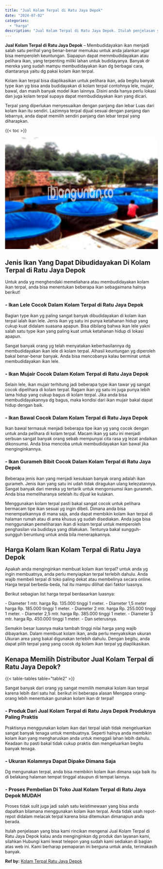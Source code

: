 ```yaml
---
title: "Jual Kolam Terpal di Ratu Jaya Depok"
date: "2024-07-02"
categories: 
  - "harga"
description: "Jual Kolam Terpal di Ratu Jaya Depok. Itulah penjelasan yang bisa kami rincikan mengenai Jual Kolam Terpal di Ratu Jaya Depok kalau anda menginginkan dg prod..."
---
```


**Jual Kolam Terpal di Ratu Jaya Depok** – Membudidayakan ikan menjadi salah satu perihal yang benar-benar memukau untuk anda jalankan agar bisa memperoleh keuntungan. Siapapun dapat memmbudidayakan atau pelihara ikan, yang terpenting miliki lahan untuk budidayanya. Banyak dr mereka yang sudah mampu membudidayakan ikan dg berbagai cara, diantaranya yaitu dg pakai kolam ikan terpal.

Kolam ikan terpal bisa diaplikasikan untuk pelihara ikan, ada begitu banyak type ikan yg bisa anda budidayakan di kolam terpal contohnya lele, mujair, bawal, dan masih banyak model ikan lainnya. Disini anda hanya perlu lokasi dan juga kolam terpal supaya dapat membudidayakan ikan yang dicari.

Terpal yang diperlukan menyesuaikan dengan panjang dan lebar Luas dari kolam ikan itu sendiri. Lazimnya terpal dijual sesuai dengan panjang dan lebarnya, anda dapat memilih sendiri panjang dan lebar terpal yang diharapkan.

{{< toc >}}

![Jual Kolam Terpal di Ratu Jaya Depok](/images/jual-kolam-terpal-37.png)

## Jenis Ikan Yang Dapat Dibudidayakan Di Kolam Terpal di Ratu Jaya Depok

Untuk anda yg menghendaki memeliahara atau membudidayakan kolam ikan terpal, anda bisa menentukan beberapa ikan sebagaimana halnya berikut!

### \- Ikan Lele Cocok Dalam Kolam Terpal di Ratu Jaya Depok

Bagian type ikan yg paling sangat banyak dibudidayakan di kolam ikan terpal ialah ikan lele. Jenis ikan yg satu ini punya ketahanan hidup yang cukup kuat didalam suasana apapun. Bisa dibilang bahwa ikan lele yakni salah satu type ikan yang paling kuat untuk ketahanan hidup di lokasi apapun.

Sangat banyak orang yg telah menyatakan keberhasilannya dg membudidayakan ikan lele di kolam terpal. Alhasil keuntungan yg diperoleh bakal benar-benar banyak. Anda bisa mencobanya kalau berminat untuk membudidayakan ikan lele.

### \- Ikan Mujair Cocok Dalam Kolam Terpal di Ratu Jaya Depok

Selain lele, ikan mujair terhitung jadi beberapa type ikan tawar yg sangat cocok dipelihara di kolam terpal. Ragam ikan yg satu ini juga punya lebih lama hidup yang cukup bagus di kolam terpal. Jika anda bisa membudidayakannya dg bagus, maka kondisi dari ikan mujair bakal dapat hidup dengan baik.

### \- Ikan Bawal Cocok Dalam Kolam Terpal di Ratu Jaya Depok

Ikan bawal termasuk menjadi beberapa tipe ikan yg yang cocok dengan untuk anda pelihara di kolam terpal. Macam ikan yg satu ini menjadi serbuan sangat banyak orang sebab mempunyai cita rasa yg lezat andaikan dikonsumsi. Anda bisa mencoba untuk membudidayakan kan bawal jika menginginkannya.

### \- Ikan Gurameh Bibit Cocok Dalam Kolam Terpal di Ratu Jaya Depok

Beberapa jenis ikan yang menjadi kesukaan banyak orang adalah ikan gurameh. Jenis ikan yang satu ini udah tidak diragukan ulang kelezatannya. Sangat banyak dari mereka yg tertarik untuk mengonsumsi ikan gurameh. Anda bisa memeliharanya setelah itu dijual ke kulakan.

Menggunakan kolam terpal pasti bakal sangat cocok untuk pelihara bermacam tipe ikan sesuai yg ingin dibeli. Dimana anda bisa menempatkannya di mana saja, anda dapat membikin kolam ikan terpal di halaman rumah atau di area khusus yg sudah disediakan. Anda juga bisa menggunakan pemeliharaan ikan di kolam terpal untuk memperoleh penghasilan via budidaya yang dilakukan. Tentunya bakal sungguh-sungguh beruntung untuk anda bila menerapkannya.

## Harga Kolam Ikan Kolam Terpal di Ratu Jaya Depok

Apakah anda menginginkan membuat kolam ikan terpal? untuk anda yg ingin membuatnya, anda perlu menyiapkan terpal terlebih dahulu. Anda wajib membeli terpal di toko paling dekat atau membelinya secara online. Harga terpal berbeda-beda, hal itu mampu dilihat dari faktor luasnya.

Berikut sebagian list harga terpal berdasarkan luasnya:

\- Diameter 1 mtr. harga Rp. 135.000 tinggi 1 meter. - Diameter 1,5 meter harga Rp. 185.000 tinggi 1 meter. - Diameter 2 mtr. harga Rp. 255.000 tinggi 1 meter. - Diameter 2,5 mtr. harga Rp. 385.000 tinggi 1 meter. - Diameter 3 mtr. harga Rp. 450.000 tinggi 1 meter. - Dan seterusnya.

Semakin besar luasnya maka tambah tinggi nilai harga yang wajib dibayarkan. Dalam membuat kolam ikan, anda perlu menyaksikan ukuran Ukuran area yang bakal digunakan terlebih dahulu. Dengan begitu, anda dapat pilih terpal yang yang cocok dg kolam ikan terpal yg diaplikasikan.

## Kenapa Memilih Distributor Jual Kolam Terpal di Ratu Jaya Depok?

{{< table-tables table="table2" >}}

Sangat banyak dari orang yg sangat memilih memakai kolam ikan terpal karena lebih dari satu hal. berikut ini beberapa alasan Mengapa orang-orang lebih menentukan gunakan kolam ikan dr terpal!

### \- Produk Dari Jual Kolam Terpal di Ratu Jaya Depok Produknya Paling Praktis

Praktisnya menggunakan kolam ikan dari terpal ialah tidak mengeluarkan sangat banyak tenaga untuk membuatnya. Seperti halnya anda membikin kolam ikan yang mengharuskan anda untuk menggali lahan lebih dahulu. Keadaan itu pasti bakal tidak cukup praktis dan mengeluarkan begitu banyak tenaga.

### \- Ukuran Kolamnya Dapat Dipake Dimana Saja

Dg mengunakan terpal, anda bisa membikin kolam ikan dimana saja baik itu di belakang halaman tempat tinggal ataupun di tempat lainnya.

### \- Proses Pembelian Di Toko Jual Kolam Terpal di Ratu Jaya Depok MUDAH

Proses tidak sulit juga jadi salah satu keistimewaan yang bisa anda dapatkan bilamana menggunakan kolam ikan terpal. Anda tidak usah repot-repot didalam melacak terpal karena bisa ditemukan dimanapun anda berada.

Itulah penjelasan yang bisa kami rincikan mengenai Jual Kolam Terpal di Ratu Jaya Depok kalau anda menginginkan dg produk dan layanan kami, silahkan Hubungi kami lewat telepon yang sudah kami sediakan di bagian atas web ini. Kami berharap pemaparan ini berguna untuk anda, terimakasih banyak.

**Ref by:** [Kolam Terpal Ratu Jaya Depok](https://id.wikipedia.org/wiki/Kolam)
